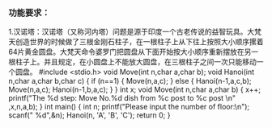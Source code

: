 ### 功能要求：

1.汉诺塔：汉诺塔（又称河内塔）问题是源于印度一个古老传说的益智玩具。大梵天创造世界的时候做了三根金刚石柱子，在一根柱子上从下往上按照大小顺序摞着64片黄金圆盘。大梵天命令婆罗门把圆盘从下面开始按大小顺序重新摆放在另一根柱子上。并且规定，在小圆盘上不能放大圆盘，在三根柱子之间一次只能移动一个圆盘。
#include <stdio.h>
void Move(int n,char a,char b);
void Hanoi(int n,char a,char b,char c)
{
    if (n==1)
    {
        Move(n,a,c);
    }
    else
    {
        Hanoi(n-1,a,c,b);
        Move(n,a,c);
        Hanoi(n-1,b,a,c);
    }
}
int x;
void Move(int n,char a,char b)
{
    x++;
    printf("The %d step: Move No.%d dish from %c post to %c post \n" ,x,n,a,b);
}
int main()
{
    int n;
    printf("Please input the number of floor:\n");
    scanf(" %d",&n);
    Hanoi(n, 'A', 'B', 'C');
    return 0;
}
